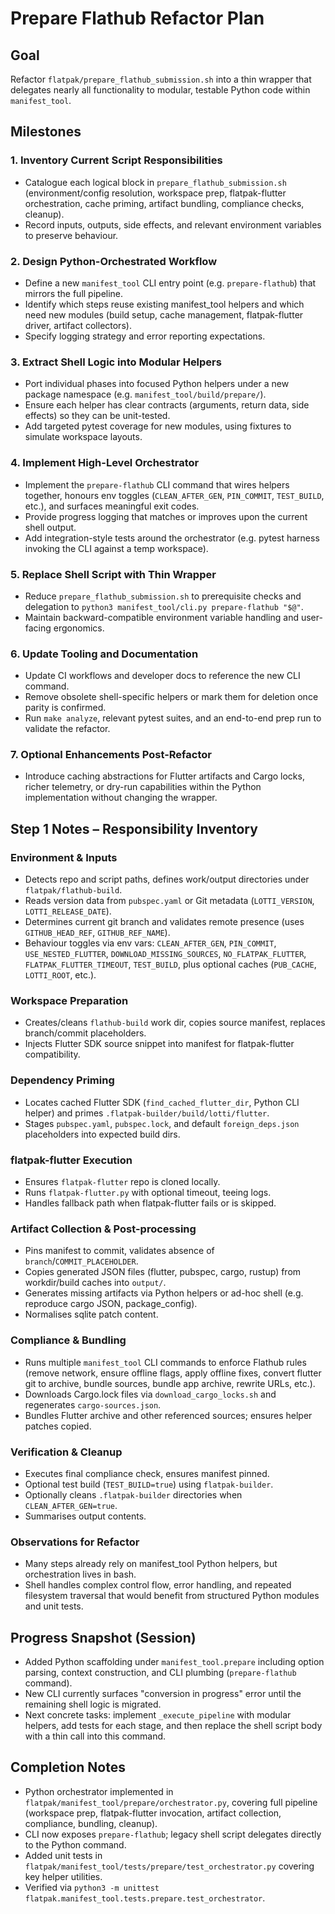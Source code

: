 # Prepare Flathub Refactor Plan

## Goal
Refactor `flatpak/prepare_flathub_submission.sh` into a thin wrapper that delegates nearly all functionality to modular, testable Python code within `manifest_tool`.

## Milestones

### 1. Inventory Current Script Responsibilities
- Catalogue each logical block in `prepare_flathub_submission.sh` (environment/config resolution, workspace prep, flatpak-flutter orchestration, cache priming, artifact bundling, compliance checks, cleanup).
- Record inputs, outputs, side effects, and relevant environment variables to preserve behaviour.

### 2. Design Python-Orchestrated Workflow
- Define a new `manifest_tool` CLI entry point (e.g. `prepare-flathub`) that mirrors the full pipeline.
- Identify which steps reuse existing manifest_tool helpers and which need new modules (build setup, cache management, flatpak-flutter driver, artifact collectors).
- Specify logging strategy and error reporting expectations.

### 3. Extract Shell Logic into Modular Helpers
- Port individual phases into focused Python helpers under a new package namespace (e.g. `manifest_tool/build/prepare/`).
- Ensure each helper has clear contracts (arguments, return data, side effects) so they can be unit-tested.
- Add targeted pytest coverage for new modules, using fixtures to simulate workspace layouts.

### 4. Implement High-Level Orchestrator
- Implement the `prepare-flathub` CLI command that wires helpers together, honours env toggles (`CLEAN_AFTER_GEN`, `PIN_COMMIT`, `TEST_BUILD`, etc.), and surfaces meaningful exit codes.
- Provide progress logging that matches or improves upon the current shell output.
- Add integration-style tests around the orchestrator (e.g. pytest harness invoking the CLI against a temp workspace).

### 5. Replace Shell Script with Thin Wrapper
- Reduce `prepare_flathub_submission.sh` to prerequisite checks and delegation to `python3 manifest_tool/cli.py prepare-flathub "$@"`.
- Maintain backward-compatible environment variable handling and user-facing ergonomics.

### 6. Update Tooling and Documentation
- Update CI workflows and developer docs to reference the new CLI command.
- Remove obsolete shell-specific helpers or mark them for deletion once parity is confirmed.
- Run `make analyze`, relevant pytest suites, and an end-to-end prep run to validate the refactor.

### 7. Optional Enhancements Post-Refactor
- Introduce caching abstractions for Flutter artifacts and Cargo locks, richer telemetry, or dry-run capabilities within the Python implementation without changing the wrapper.

## Step 1 Notes – Responsibility Inventory

### Environment & Inputs
- Detects repo and script paths, defines work/output directories under `flatpak/flathub-build`.
- Reads version data from `pubspec.yaml` or Git metadata (`LOTTI_VERSION`, `LOTTI_RELEASE_DATE`).
- Determines current git branch and validates remote presence (uses `GITHUB_HEAD_REF`, `GITHUB_REF_NAME`).
- Behaviour toggles via env vars: `CLEAN_AFTER_GEN`, `PIN_COMMIT`, `USE_NESTED_FLUTTER`, `DOWNLOAD_MISSING_SOURCES`, `NO_FLATPAK_FLUTTER`, `FLATPAK_FLUTTER_TIMEOUT`, `TEST_BUILD`, plus optional caches (`PUB_CACHE`, `LOTTI_ROOT`, etc.).

### Workspace Preparation
- Creates/cleans `flathub-build` work dir, copies source manifest, replaces branch/commit placeholders.
- Injects Flutter SDK source snippet into manifest for flatpak-flutter compatibility.

### Dependency Priming
- Locates cached Flutter SDK (`find_cached_flutter_dir`, Python CLI helper) and primes `.flatpak-builder/build/lotti/flutter`.
- Stages `pubspec.yaml`, `pubspec.lock`, and default `foreign_deps.json` placeholders into expected build dirs.

### flatpak-flutter Execution
- Ensures `flatpak-flutter` repo is cloned locally.
- Runs `flatpak-flutter.py` with optional timeout, teeing logs.
- Handles fallback path when flatpak-flutter fails or is skipped.

### Artifact Collection & Post-processing
- Pins manifest to commit, validates absence of `branch`/`COMMIT_PLACEHOLDER`.
- Copies generated JSON files (flutter, pubspec, cargo, rustup) from workdir/build caches into `output/`.
- Generates missing artifacts via Python helpers or ad-hoc shell (e.g. reproduce cargo JSON, package_config).
- Normalises sqlite patch content.

### Compliance & Bundling
- Runs multiple `manifest_tool` CLI commands to enforce Flathub rules (remove network, ensure offline flags, apply offline fixes, convert flutter git to archive, bundle sources, bundle app archive, rewrite URLs, etc.).
- Downloads Cargo.lock files via `download_cargo_locks.sh` and regenerates `cargo-sources.json`.
- Bundles Flutter archive and other referenced sources; ensures helper patches copied.

### Verification & Cleanup
- Executes final compliance check, ensures manifest pinned.
- Optional test build (`TEST_BUILD=true`) using `flatpak-builder`.
- Optionally cleans `.flatpak-builder` directories when `CLEAN_AFTER_GEN=true`.
- Summarises output contents.

### Observations for Refactor
- Many steps already rely on manifest_tool Python helpers, but orchestration lives in bash.
- Shell handles complex control flow, error handling, and repeated filesystem traversal that would benefit from structured Python modules and unit tests.

## Progress Snapshot (Session)
- Added Python scaffolding under `manifest_tool.prepare` including option parsing, context construction, and CLI plumbing (`prepare-flathub` command).
- New CLI currently surfaces "conversion in progress" error until the remaining shell logic is migrated.
- Next concrete tasks: implement `_execute_pipeline` with modular helpers, add tests for each stage, and then replace the shell script body with a thin call into this command.

## Completion Notes
- Python orchestrator implemented in `flatpak/manifest_tool/prepare/orchestrator.py`, covering full pipeline (workspace prep, flatpak-flutter invocation, artifact collection, compliance, bundling, cleanup).
- CLI now exposes `prepare-flathub`; legacy shell script delegates directly to the Python command.
- Added unit tests in `flatpak/manifest_tool/tests/prepare/test_orchestrator.py` covering key helper utilities.
- Verified via `python3 -m unittest flatpak.manifest_tool.tests.prepare.test_orchestrator`.
